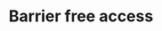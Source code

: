 ---
title: Barrier free access
longTitle: 'Barrier free access'
tags:
- gccommon
usedFor:
- "[[Accessibility for persons with disabilities]]"
---